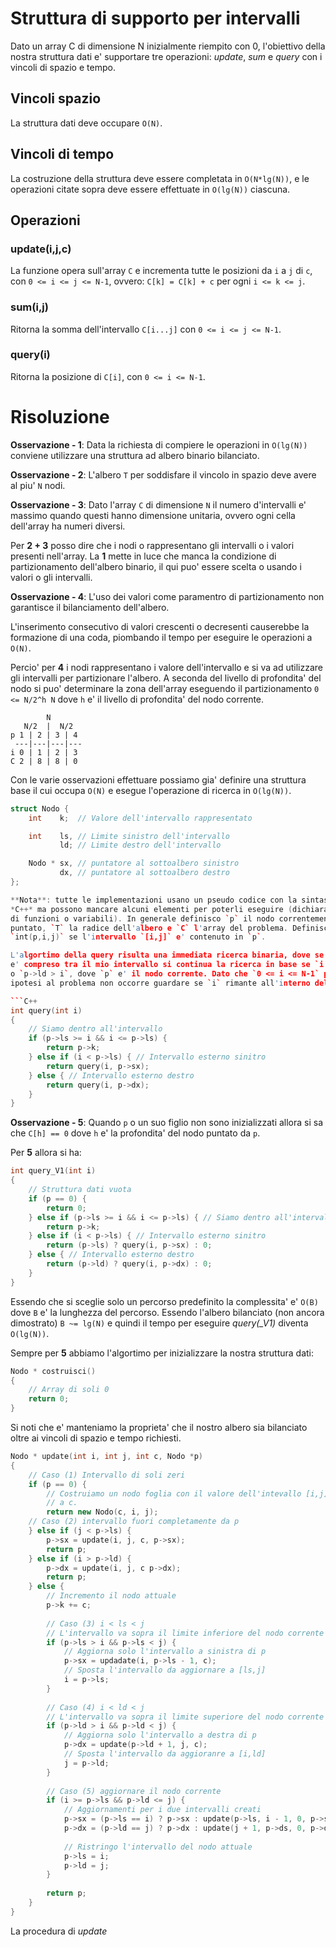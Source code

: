 # Struttura di supporto per intervalli
Dato un array C di dimensione N inizialmente riempito con 0, l'obiettivo della
nostra struttura dati e' supportare tre operazioni: *update*, *sum* e *query*
con i vincoli di spazio e tempo.

## Vincoli spazio
La struttura dati deve occupare `O(N)`.

## Vincoli di tempo
La costruzione della struttura deve essere completata in `O(N*lg(N))`, e le
operazioni citate sopra deve essere effettuate in `O(lg(N))` ciascuna.

## Operazioni
### update(i,j,c)
La funzione opera sull'array `C` e incrementa tutte le posizioni da `i` a `j`
di `c`, con `0 <= i <= j <= N-1`, ovvero: `C[k] = C[k] + c` per ogni
`i <= k <= j`.

### sum(i,j)
Ritorna la somma dell'intervallo `C[i...j]` con `0 <= i <= j <= N-1`.

### query(i)
Ritorna la posizione di `C[i]`, con `0 <= i <= N-1`.

# Risoluzione
**Osservazione - 1**: 
Data la richiesta di compiere le operazioni in `O(lg(N))` conviene utilizzare
una struttura ad albero binario bilanciato. 

**Osservazione - 2**:
L'albero `T` per soddisfare il vincolo in spazio deve avere al piu' `N` nodi.

**Osservazione - 3**:
Dato l'array `C` di dimensione `N` il numero d'intervalli e' massimo quando
questi hanno dimensione unitaria, ovvero ogni cella dell'array ha numeri
diversi.

Per **2 + 3** posso dire che i nodi o rappresentano gli intervalli o i valori
presenti nell'array. La **1** mette in luce che manca la condizione di
partizionamento dell'albero binario, il qui puo' essere scelta o usando i
valori o gli intervalli.

**Osservazione - 4**:
L'uso dei valori come paramentro di partizionamento non garantisce il
bilanciamento dell'albero.

L'inserimento consecutivo di valori crescenti o decresenti causerebbe la
formazione di una coda, piombando il tempo per eseguire le operazioni a
`O(N)`.

Percio' per **4** i nodi rappresentano i valore dell'intervallo e si va ad
utilizzare gli intervalli per partizionare l'albero. A seconda del livello
di profondita' del nodo si puo' determinare la zona dell'array eseguendo
il partizionamento `0 <= N/2^h N` dove `h` e' il livello di profondita' del
nodo corrente.

```  
        N
   N/2  |  N/2
p 1 | 2 | 3 | 4
 ---|---|---|---
i 0 | 1 | 2 | 3
C 2 | 8 | 8 | 0
```

Con le varie osservazioni effettuare possiamo gia' definire una struttura base
il cui occupa `O(N)` e esegue l'operazione di ricerca in `O(lg(N))`.

```C++
struct Nodo {
	int    k;  // Valore dell'intervallo rappresentato

	int    ls, // Limite sinistro dell'intervallo
		   ld; // Limite destro dell'intervallo

	Nodo * sx, // puntatore al sottoalbero sinistro
		   dx, // puntatore al sottoalbero destro
};

**Nota**: tutte le implementazioni usano un pseudo codice con la sintassi del
*C++* ma possono mancare alcuni elementi per poterli eseguire (dichiarazione
di funzioni o variabili). In generale definisco `p` il nodo correntemente
puntato, `T` la radice dell'albero e `C` l'array del problema. Definisco
`int(p,i,j)` se l'intervallo `[i,j]` e' contenuto in `p`.

L'algortimo della query risulta una immediata ricerca binaria, dove se `i` non
e' compreso tra il mio intervallo si continua la ricerca in base se `i < p->ls`
o `p->ld > i`, dove `p` e' il nodo corrente. Dato che `0 <= i <= N-1` per
ipotesi al problema non occorre guardare se `i` rimante all'interno dell'array.

```C++
int query(int i)
{
	// Siamo dentro all'intervallo
	if (p->ls >= i && i <= p->ls) {
		return p->k;
	} else if (i < p->ls) { // Intervallo esterno sinitro
		return query(i, p->sx);
	} else { // Intervallo esterno destro
		return query(i, p->dx);
	}
}
```

**Osservazione - 5**:
Quando `p` o un suo figlio non sono inizializzati allora si sa che
`C[h] == 0` dove `h` e' la profondita' del nodo puntato da `p`.

Per **5** allora si ha:
```C++
int query_V1(int i)
{
	// Struttura dati vuota
	if (p == 0) {
		return 0;
	} else if (p->ls >= i && i <= p->ls) { // Siamo dentro all'intervallo
		return p->k;
	} else if (i < p->ls) { // Intervallo esterno sinitro
		return (p->ls) ? query(i, p->sx) : 0;
	} else { // Intervallo esterno destro
		return (p->ld) ? query(i, p->dx) : 0;
	}
}
```
Essendo che si sceglie solo un percorso predefinito la complessita' e'
`O(B)` dove `B` e' la lunghezza del percorso. Essendo l'albero bilanciato
(non ancora dimostrato) `B ~= lg(N)` e quindi il tempo per eseguire
*query(_V1)* diventa `O(lg(N))`.


Sempre per **5** abbiamo l'algortimo per inizializzare la nostra struttura
dati:
```C++
Nodo * costruisci()
{
	// Array di soli 0
	return 0;
}
```
Si noti che e' manteniamo la proprieta' che il nostro albero sia bilanciato
oltre ai vincoli di spazio e tempo richiesti.


```C++
Nodo * update(int i, int j, int c, Nodo *p)
{
	// Caso (1) Intervallo di soli zeri
	if (p == 0) {
		// Costruiamo un nodo foglia con il valore dell'intevallo [i,j] uguale
		// a c.
		return new Nodo(c, i, j);
	// Caso (2) intervallo fuori completamente da p
	} else if (j < p->ls) {
		p->sx = update(i, j, c, p->sx);
		return p;
	} else if (i > p->ld) {
		p->dx = update(i, j, c p->dx);
		return p;
	} else {
		// Incremento il nodo attuale
		p->k += c;
		
		// Caso (3) i < ls < j
		// L'intervallo va sopra il limite inferiore del nodo corrente
		if (p->ls > i && p->ls < j) {
			// Aggiorna solo l'intervallo a sinistra di p
			p->sx = updadate(i, p->ls - 1, c);
			// Sposta l'intervallo da aggiornare a [ls,j]
			i = p->ls;
		}
		
		// Caso (4) i < ld < j
		// L'intervallo va sopra il limite superiore del nodo corrente
		if (p->ld > i && p->ld < j) {
			// Aggiorna solo l'intervallo a destra di p
			p->dx = update(p->ld + 1, j, c);
			// Sposta l'intervallo da aggioranre a [i,ld]
			j = p->ld;
		}
		
		// Caso (5) aggiornare il nodo corrente
	    if (i >= p->ls && p->ld <= j) {
			// Aggiornamenti per i due intervalli creati
			p->sx = (p->ls == i) ? p->sx : update(p->ls, i - 1, 0, p->sx);
			p->dx = (p->ld == j) ? p->dx : update(j + 1, p->ds, 0, p->dx);
			
			// Ristringo l'intervallo del nodo attuale
			p->ls = i;
			p->ld = j;
		}
		
		return p;
	}
}

```

La procedura di *update*










